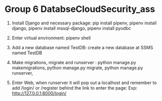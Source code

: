 # Group 6 DatabseCloudSecurity_ass
1) Install Django and necessary package: pip install pipenv,
pipenv install django,
pipenv install mssql-django,
pipenv install pyodbc

2) Enter virtual environment: 
pipenv shell

3) Add a new database named TestDB: 
create a new database at SSMS named TestDB

4) Make migrations, migrate and runserver :
python manage.py makemigrations,
python manage.py migrate,
python manage.py runserver,

5) Enter Web, when runserver it will pop out a localhost and remember to add /login/ or /register behind the link to enter the page: 
Exp: http://127.0.0.1:8000/login/


